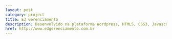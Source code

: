 ```yaml
---
layout: post
category: project
title: E3 Gerenciamento
description: Desenvolvido na plataforma Wordpress, HTML5, CSS3, Javascript, PHP, Responsivo, Bootstrap.
href: http://www.e3gerenciamento.com.br
---
```

